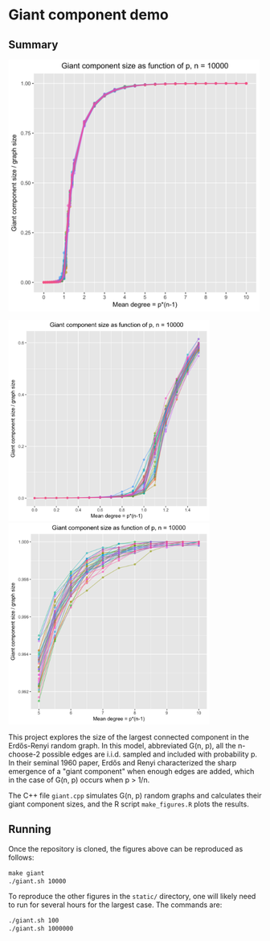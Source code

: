 # Giant component demo

## Summary

<img src="static/giant_summary_n10000.png" height="500" />

<img src="static/giant_summary_n10000_small.png" height="400" /> <img src="static/giant_summary_n10000_big.png" height="400" />

This project explores the size of the largest connected component in the Erd&#337;s-Renyi random graph. In this model, abbreviated G(n, p), all the n-choose-2 possible edges are i.i.d. sampled and included with probability p. In their seminal 1960 paper, Erd&#337;s and Renyi characterized the sharp emergence of a "giant component" when enough edges are added, which in the case of G(n, p) occurs when p > 1/n.

The C++ file `giant.cpp` simulates G(n, p) random graphs and calculates their giant component sizes, and the R script `make_figures.R` plots the results.

## Running

Once the repository is cloned, the figures above can be reproduced as follows:

    make giant
    ./giant.sh 10000

To reproduce the other figures in the `static/` directory, one will likely need to run for several hours for the largest case. The commands are:

    ./giant.sh 100
    ./giant.sh 1000000
